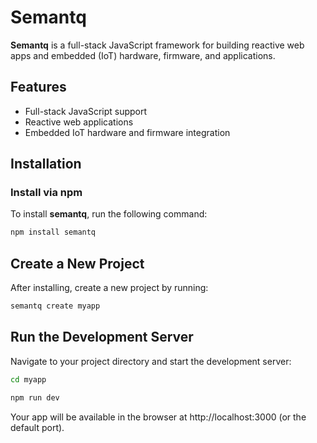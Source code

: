 # Semantq

**Semantq** is a full-stack JavaScript framework for building reactive web apps and embedded (IoT) hardware, firmware, and applications.

## Features
- Full-stack JavaScript support
- Reactive web applications
- Embedded IoT hardware and firmware integration

## Installation

### Install via npm

To install **semantq**, run the following command:

```bash
npm install semantq
```

## Create a New Project

After installing, create a new project by running:

```bash
semantq create myapp
```

## Run the Development Server

Navigate to your project directory and start the development server:

```bash 
cd myapp
```
```bash
npm run dev
```

Your app will be available in the browser at http://localhost:3000 (or the default port).